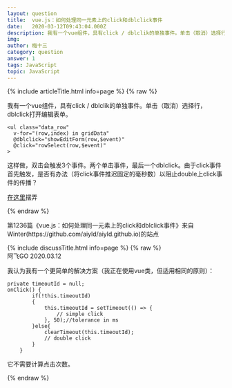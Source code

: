 ```yaml
---
layout: question
title:  vue.js：如何处理同一元素上的click和dblclick事件
date:   2020-03-12T09:43:04.000Z
description: 我有一个vue组件，具有click / dblclik的单独事件。单击（取消）选择行，dblclick打开编辑表单。<ul class="data_r...
img: 
author: 梅十三
category: question
answer: 1
tags: JavaScript
topic: JavaScript
---
```

<div class="article-root">
  <div class="article">
    {% include articleTitle.html info=page %}
    {% raw %}
    <div class="article-content"><p><font style="vertical-align: inherit;"><font style="vertical-align: inherit;">我有一个vue组件，具有click / dblclik的单独事件。</font><font style="vertical-align: inherit;">单击（取消）选择行，dblclick打开编辑表单。</font></font></p>

<pre><code>&lt;ul class="data_row"<font></font>
  v-for="(row,index) in gridData"<font></font>
  @dblclick="showEditForm(row,$event)"<font></font>
  @click="rowSelect(row,$event)"<font></font>
&gt;<font></font>
</code></pre>

<p><font style="vertical-align: inherit;"><font style="vertical-align: inherit;">这样做，双击会触发3个事件。</font><font style="vertical-align: inherit;">两个单击事件，最后一个dblclick。</font><font style="vertical-align: inherit;">由于click事件首先触发，是否有办法（将click事件推迟固定的毫秒数）以阻止double上click事件的传播？</font></font></p>

<p><font style="vertical-align: inherit;"><a href="https://jsfiddle.net/kjtkzgvp/" rel="noreferrer"><font style="vertical-align: inherit;">在这里</font></a><font style="vertical-align: inherit;">摆弄</font></font><a href="https://jsfiddle.net/kjtkzgvp/" rel="noreferrer"><font style="vertical-align: inherit;"></font></a></p></div>
    {% endraw %}
  </div>
  <p class="winter_mark">第1236篇《vue.js：如何处理同一元素上的click和dblclick事件》来自Winter(https://github.com/aiyld/aiyld.github.io)的站点</p>
  <div class="discuss-wrapper">
    {% include discussTitle.html info=page %}
    {% raw %}
    <div class="discuss-list">
    <div class="discuss-item">
        <div class="discuss-parent">
          <div class="discuss-meta">
            <span class="discuss-user">阿飞GO</span>
            <span class="discuss-time">2020.03.12</span>
          </div>
          <div class="discuss-comment"><p><font style="vertical-align: inherit;"><font style="vertical-align: inherit;">我认为我有一个更简单的解决方案（我正在使用vue类，但适用相同的原则）：</font></font></p>

<pre><code>private timeoutId = null;<font></font>
onClick() {<font></font>
        if(!this.timeoutId)<font></font>
        {<font></font>
            this.timeoutId = setTimeout(() =&gt; {<font></font>
                // simple click<font></font>
            }, 50);//tolerance in ms<font></font>
        }else{<font></font>
            clearTimeout(this.timeoutId);<font></font>
            // double click<font></font>
        }<font></font>
    }<font></font>
</code></pre>

<p><font style="vertical-align: inherit;"><font style="vertical-align: inherit;">它不需要计算点击次数。</font></font></p></div>
        </div></div>
    </div>
    {% endraw %}
  </div>
<div>
